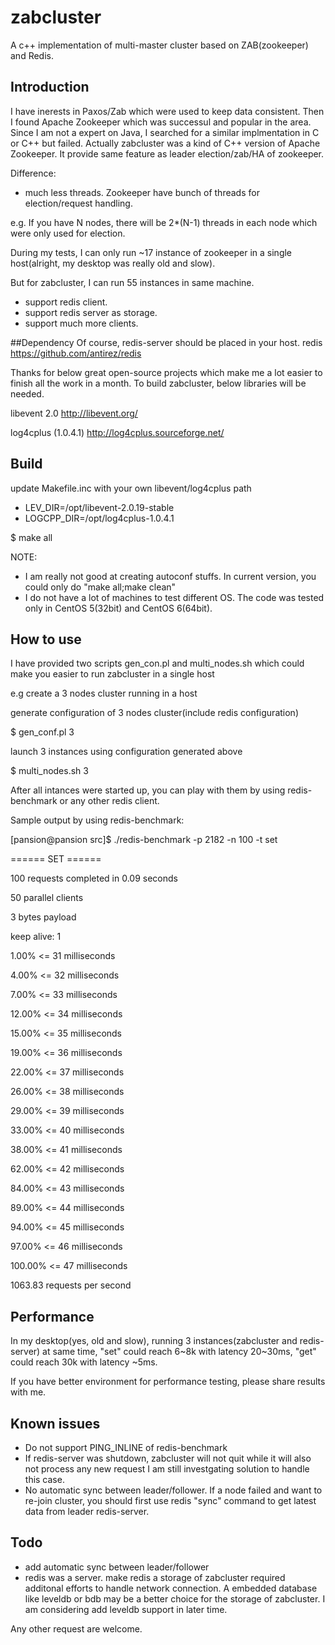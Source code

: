 zabcluster
==========

A c++ implementation of multi-master cluster based on ZAB(zookeeper) and Redis.

## Introduction
I have inerests in Paxos/Zab which were used to keep data consistent. 
Then I found Apache Zookeeper which was successul and popular in the area. 
Since I am not a expert on Java, I searched for a similar implmentation in C or C++ but failed. 
Actually zabcluster was a kind of C++ version of Apache Zookeeper.
It provide same feature as leader election/zab/HA of zookeeper. 

Difference:

* much less threads. 
Zookeeper have bunch of threads for election/request handling. 

e.g. If you have N nodes, there will be 2*(N-1) threads in each node which were only used for election. 

During my tests, I can only run ~17 instance of zookeeper in a single host(alright, my desktop was really old and slow).

But for zabcluster, I can run 55 instances in same machine.

* support redis client.
* support redis server as storage.
* support much more clients.
  
##Dependency
Of course, redis-server should be placed in your host.
redis
https://github.com/antirez/redis
  
Thanks for below great open-source projects which make me a lot easier to finish all the work in a month.
To build zabcluster, below libraries will be needed.
  
libevent 2.0 
http://libevent.org/ 
   
log4cplus (1.0.4.1)
http://log4cplus.sourceforge.net/

## Build
update Makefile.inc with your own libevent/log4cplus path
* LEV_DIR=/opt/libevent-2.0.19-stable
* LOGCPP_DIR=/opt/log4cplus-1.0.4.1

$ make all
  
NOTE:
* I am really not good at creating autoconf stuffs. In current version, you could only do "make all;make clean"
* I do not have a lot of machines to test different OS. The code was tested only in CentOS 5(32bit) and CentOS 6(64bit).
  
## How to use
I have provided two scripts gen_con.pl and multi_nodes.sh which could make you easier to run zabcluster in a single host

e.g create a 3 nodes cluster running in a host

generate configuration of 3 nodes cluster(include redis configuration)

$ gen_conf.pl 3 
  
launch 3 instances using configuration generated above

$ multi_nodes.sh 3
  
After all intances were started up, you can play with them by using redis-benchmark or any other redis client.
  
Sample output by using redis-benchmark:

[pansion@pansion src]$ ./redis-benchmark -p 2182 -n 100 -t set 

====== SET ======

100 requests completed in 0.09 seconds

50 parallel clients

3 bytes payload

keep alive: 1

1.00% <= 31 milliseconds

4.00% <= 32 milliseconds

7.00% <= 33 milliseconds

12.00% <= 34 milliseconds

15.00% <= 35 milliseconds

19.00% <= 36 milliseconds

22.00% <= 37 milliseconds

26.00% <= 38 milliseconds

29.00% <= 39 milliseconds

33.00% <= 40 milliseconds

38.00% <= 41 milliseconds

62.00% <= 42 milliseconds

84.00% <= 43 milliseconds

89.00% <= 44 milliseconds

94.00% <= 45 milliseconds

97.00% <= 46 milliseconds

100.00% <= 47 milliseconds

1063.83 requests per second
    
## Performance
In my desktop(yes, old and slow), running 3 instances(zabcluster and redis-server) at same time, 
"set" could reach 6~8k with latency 20~30ms, "get" could reach 30k with latency ~5ms.
  
If you have better environment for performance testing, please share results with me.
  
## Known issues
* Do not support PING_INLINE of redis-benchmark
* If redis-server was shutdown, zabcluster will not quit while it will also not process any new request
I am still investgating solution to handle this case.
* No automatic sync between leader/follower. 
If a node failed and want to re-join cluster, you should first use redis "sync" command to get latest data from leader redis-server.

## Todo
* add automatic sync between leader/follower
* redis was a server. make redis a storage of zabcluster required additonal efforts to handle network connection.
A embedded database like leveldb or bdb may be a better choice for the storage of zabcluster. 
I am considering add leveldb support in later time.
  
Any other request are welcome.
